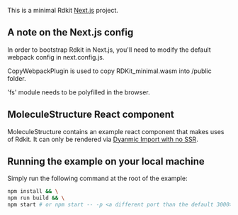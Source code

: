 This is a minimal Rdkit [Next.js](https://nextjs.org/) project.

## A note on the Next.js config

In order to bootstrap Rdkit in Next.js, you'll need to modify the default webpack config in next.config.js.

CopyWebpackPlugin is used to copy RDKit_minimal.wasm into /public folder.

'fs' module needs to be polyfilled in the browser.

## MoleculeStructure React component

MoleculeStructure contains an example react component that makes uses of Rdkit.
It can only be rendered via [Dyanmic Import with no SSR](https://nextjs.org/docs/advanced-features/dynamic-import#with-no-ssr).

## Running the example on your local machine  

Simply run the following command at the root of the example:  

```bash  
npm install && \
npm run build && \
npm start # or npm start -- -p <a different port than the default 3000>, example: npm start -- -p 3001
```
